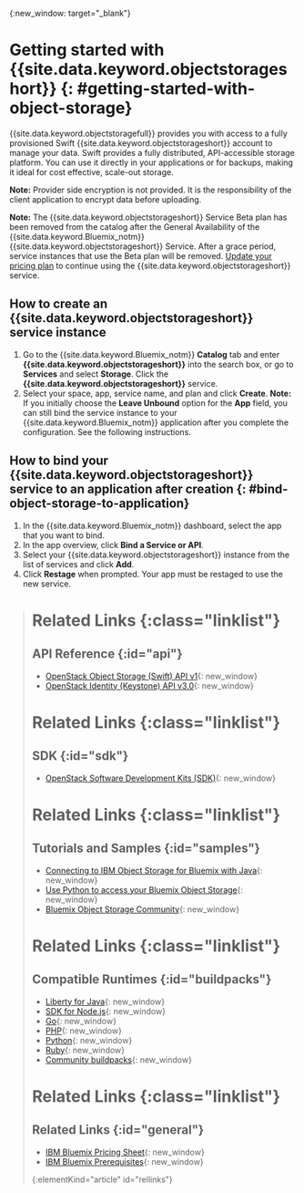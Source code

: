 {:new_window: target="_blank"}

# Getting started with {{site.data.keyword.objectstorageshort}}  {: #getting-started-with-object-storage} 

{{site.data.keyword.objectstoragefull}} provides you with access to a fully provisioned Swift {{site.data.keyword.objectstorageshort}} account to manage your data. Swift provides a fully distributed, API-accessible storage platform. You can use it directly in your applications or for backups, making it ideal for cost effective, scale-out storage.


**Note:** Provider side encryption is not provided. It is the responsibility of the client application to encrypt data before uploading.

**Note:** The {{site.data.keyword.objectstorageshort}} Service Beta plan has been removed from the catalog after the General Availability of the {{site.data.keyword.Bluemix_notm}} {{site.data.keyword.objectstorageshort}} Service. After a grace period, service instances that use the Beta plan will be removed. [Update your pricing plan](objectstorage_faq.html#changeplan) to continue using the {{site.data.keyword.objectstorageshort}} service. 





## How to create an {{site.data.keyword.objectstorageshort}} service instance
1.	Go to the {{site.data.keyword.Bluemix_notm}} **Catalog** tab and enter **{{site.data.keyword.objectstorageshort}}** into the search box, or go to **Services** and select **Storage**. Click the **{{site.data.keyword.objectstorageshort}}** service. 
2.	Select your space, app, service name, and plan and click **Create**. 
**Note:** If you initially choose the **Leave Unbound** option for the **App** field, you can still bind the service instance to your {{site.data.keyword.Bluemix_notm}} application after you complete the configuration. See the following instructions.



## How to bind your {{site.data.keyword.objectstorageshort}} service to an application after creation {: #bind-object-storage-to-application} 
1.	In the {{site.data.keyword.Bluemix_notm}} dashboard, select the app that you want to bind.
2.	In the app overview, click **Bind a Service or API**.
3.	Select your {{site.data.keyword.objectstorageshort}} instance from the list of services and click **Add**.
4.	Click **Restage** when prompted. Your app must be restaged to use the new service.


># Related Links {:class="linklist"}
>## API Reference {:id="api"}
>* [OpenStack Object Storage (Swift) API v1](http://developer.openstack.org/api-ref-objectstorage-v1.html){: new_window}
>* [OpenStack Identity (Keystone) API v3.0](http://developer.openstack.org/api-ref-identity-v3.html){: new_window}
>
># Related Links {:class="linklist"}
>## SDK {:id="sdk"}
>* [OpenStack Software Development Kits (SDK)](https://wiki.openstack.org/wiki/SDKs){: new_window}
>
># Related Links {:class="linklist"}
>## Tutorials and Samples {:id="samples"}
>* [Connecting to IBM Object Storage for Bluemix with Java](https://developer.ibm.com/recipes/tutorials/connecting-to-ibm-object-storage-for-bluemix-with-java/){: new_window}
>* [Use Python to access your Bluemix Object Storage](https://developer.ibm.com/recipes/tutorials/use-python-to-access-your-bluemix-object-storage/){: new_window}
>* [Bluemix Object Storage Community](https://www.ibm.com/developerworks/community/groups/service/html/communityoverview?communityUuid=1b48459f-4091-43cb-bca4-37863606d989){: new_window}
>
># Related Links {:class="linklist"}
>## Compatible Runtimes {:id="buildpacks"}
>* [Liberty for Java](https://www.ng.bluemix.net/docs/starters/liberty/index.html){: new_window}
>* [SDK for Node.js](https://www.ng.bluemix.net/docs/starters/nodejs/index.html){: new_window}
>* [Go](https://www.ng.bluemix.net/docs/starters/go/index.html){: new_window}
>* [PHP](https://www.ng.bluemix.net/docs/starters/php/index.html){: new_window}
>* [Python](https://www.ng.bluemix.net/docs/starters/python/index.html){: new_window}
>* [Ruby](https://www.ng.bluemix.net/docs/starters/rails/index.html){: new_window}
>* [Community buildpacks](https://www.ng.bluemix.net/docs/starters/byob.html){: new_window}
>
># Related Links {:class="linklist"}
>## Related Links {:id="general"}
>* [IBM Bluemix Pricing Sheet](https://www.ng.bluemix.net/#/pricing){: new_window}
>* [IBM Bluemix Prerequisites](https://developer.ibm.com/bluemix/support/#prereqs){: new_window}
>
>{:elementKind="article" id="rellinks"}
